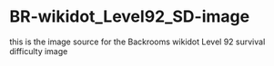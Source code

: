 # BR-wikidot_Level92_SD-image
this is the image source for the Backrooms wikidot Level 92 survival difficulty image
